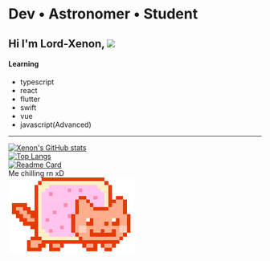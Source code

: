 # Dev • Astronomer • Student
## Hi I'm Lord-Xenon, <img src="https://raw.githubusercontent.com/MartinHeinz/MartinHeinz/master/wave.gif" width="30px"> <br>

#### Learning
- typescript
- react
- flutter
- swift
- vue
- javascript(Advanced)
---

[![Xenon's GitHub stats](https://github-readme-stats.vercel.app/api?username=Lord-Xenon&show_icons=true&theme=outrun)](https://github.com/anuraghazra/github-readme-stats)<br>
[![Top Langs](https://github-readme-stats.vercel.app/api/top-langs/?username=Lord-Xenon&theme=outrun)](https://github.com/anuraghazra/github-readme-stats)<br>
[![Readme Card](https://github-readme-stats.vercel.app/api/pin/?username=Lord-Xenon&repo=XenonVirtualKeyboard&show_owner=true&theme=outrun)](https://github.com/Lord-Xenon/XenonVirtualKeyboard)<br>
Me chilling rn xD <br>
<img src="/technyancolor.gif">
